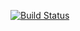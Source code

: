 [![Build Status](https://cloud.drone.io/api/badges/szabba/upstep/status.svg)](https://cloud.drone.io/szabba/upstep)
